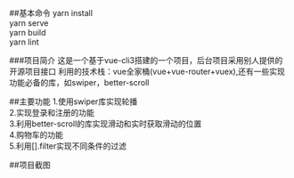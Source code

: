 

##基本命令
yarn install<br/>
yarn serve<br/>
yarn build<br/>
yarn lint<br/>

###项目简介
  这是一个基于vue-cli3搭建的一个项目，后台项目采用别人提供的开源项目接口
  利用的技术栈：vue全家桶(vue+vue-router+vuex),还有一些实现功能必备的库，如swiper，better-scroll

##主要功能
  1.使用swiper库实现轮播<br/>
  2.实现登录和注册的功能<br/>
  3.利用better-scroll的库实现滑动和实时获取滑动的位置<br/>
  4.购物车的功能<br/>
  5.利用[].filter实现不同条件的过滤<br/>
  
##项目截图
  

